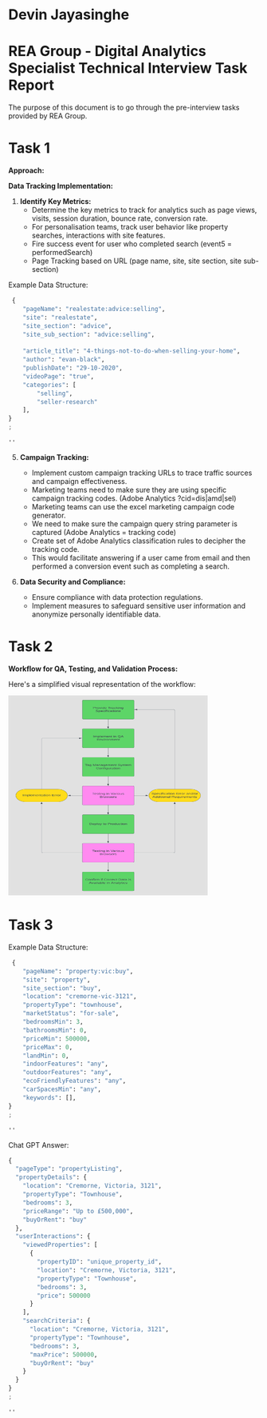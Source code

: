 # Devin Jayasinghe 
# REA Group - Digital Analytics Specialist Technical Interview Task Report

The purpose of this document is to go through the pre-interview tasks provided by REA Group.

# Task 1
**Approach:**

**Data Tracking Implementation:**

1. **Identify Key Metrics:** 
   - Determine the key metrics to track for analytics such as page views, visits, session duration, bounce rate, conversion rate.
   - For personalisation teams, track user behavior like property searches, interactions with site features.
   - Fire success event for user who completed search (event5 = performedSearch)
   - Page Tracking based on URL (page name, site, site section, site sub-section)

Example Data Structure:



```python
 {
    "pageName": "realestate:advice:selling",
    "site": "realestate",
    "site_section": "advice",
    "site_sub_section": "advice:selling",

    "article_title": "4-things-not-to-do-when-selling-your-home",
    "author": "evan-black",
    "publishDate": "29-10-2020",
    "videoPage": "true",
    "categories": [
        "selling",
        "seller-research"
    ],
}
;
```




    ''



5. **Campaign Tracking:**
   - Implement custom campaign tracking URLs to trace traffic sources and campaign effectiveness.
   - Marketing teams need to make sure they are using specific campaign tracking codes. (Adobe Analytics ?cid=dis|amd|sel)
   - Marketing teams can use the excel marketing campaign code generator.
   - We need to make sure the campaign query string parameter is captured (Adobe Analytics = tracking code)
   - Create set of Adobe Analytics classification rules to decipher the tracking code.
   - This would facilitate answering if a user came from email and then performed a conversion event such as completing a search.  

7. **Data Security and Compliance:**
   - Ensure compliance with data protection regulations.
   - Implement measures to safeguard sensitive user information and anonymize personally identifiable data.

# Task 2
**Workflow for QA, Testing, and Validation Process:**

Here's a simplified visual representation of the workflow:


<img src="QA_Workflow2.png" width="400" height="400">

# Task 3

Example Data Structure:


```python
 {
    "pageName": "property:vic:buy",
    "site": "property",
    "site_section": "buy",
    "location": "cremorne-vic-3121",
    "propertyType": "townhouse",
    "marketStatus": "for-sale",
    "bedroomsMin": 3,
    "bathroomsMin": 0,
    "priceMin": 500000,
	"priceMax": 0,
	"landMin": 0,
	"indoorFeatures": "any",
	"outdoorFeatures": "any",
	"ecoFriendlyFeatures": "any",
	"carSpacesMin": "any",
	"keywords": [],
}
;
```




    ''



Chat GPT Answer:


```python
{
  "pageType": "propertyListing",
  "propertyDetails": {
    "location": "Cremorne, Victoria, 3121",
    "propertyType": "Townhouse",
    "bedrooms": 3,
    "priceRange": "Up to £500,000",
    "buyOrRent": "buy"
  },
  "userInteractions": {
    "viewedProperties": [
      {
        "propertyID": "unique_property_id",
        "location": "Cremorne, Victoria, 3121",
        "propertyType": "Townhouse",
        "bedrooms": 3,
        "price": 500000
      }
    ],
    "searchCriteria": {
      "location": "Cremorne, Victoria, 3121",
      "propertyType": "Townhouse",
      "bedrooms": 3,
      "maxPrice": 500000,
      "buyOrRent": "buy"
    }
  }
}
;
```




    ''


